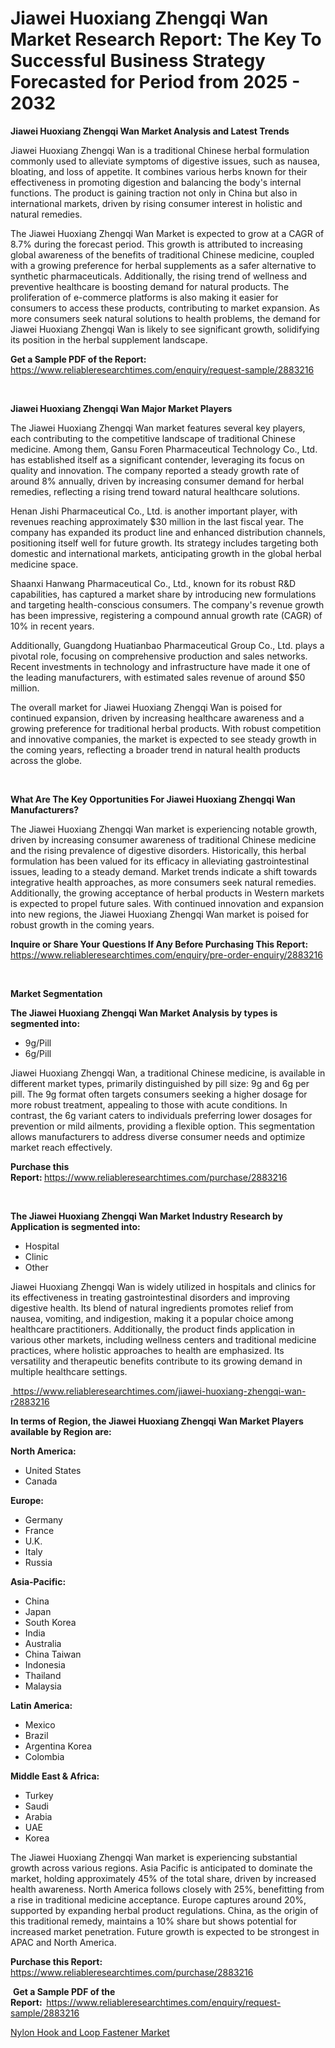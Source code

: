 <p><h1>Jiawei Huoxiang Zhengqi Wan Market Research Report: The Key To Successful Business Strategy Forecasted for Period from 2025 - 2032</h1></p><p><strong>Jiawei Huoxiang Zhengqi Wan Market Analysis and Latest Trends</strong></p>
<p><p>Jiawei Huoxiang Zhengqi Wan is a traditional Chinese herbal formulation commonly used to alleviate symptoms of digestive issues, such as nausea, bloating, and loss of appetite. It combines various herbs known for their effectiveness in promoting digestion and balancing the body's internal functions. The product is gaining traction not only in China but also in international markets, driven by rising consumer interest in holistic and natural remedies.</p><p>The Jiawei Huoxiang Zhengqi Wan Market is expected to grow at a CAGR of 8.7% during the forecast period. This growth is attributed to increasing global awareness of the benefits of traditional Chinese medicine, coupled with a growing preference for herbal supplements as a safer alternative to synthetic pharmaceuticals. Additionally, the rising trend of wellness and preventive healthcare is boosting demand for natural products. The proliferation of e-commerce platforms is also making it easier for consumers to access these products, contributing to market expansion. As more consumers seek natural solutions to health problems, the demand for Jiawei Huoxiang Zhengqi Wan is likely to see significant growth, solidifying its position in the herbal supplement landscape.</p></p>
<p><strong>Get a Sample PDF of the Report:&nbsp;</strong> <a href="https://www.reliableresearchtimes.com/enquiry/request-sample/2883216?utm_campaign=2719&utm_medium=2&utm_source=Github&utm_content=ia&utm_term=13032025&utm_id=jiawei-huoxiang-zhengqi-wan">https://www.reliableresearchtimes.com/enquiry/request-sample/2883216</a></p>
<p>&nbsp;</p>
<p><strong>Jiawei Huoxiang Zhengqi Wan Major Market Players</strong></p>
<p><p>The Jiawei Huoxiang Zhengqi Wan market features several key players, each contributing to the competitive landscape of traditional Chinese medicine. Among them, Gansu Foren Pharmaceutical Technology Co., Ltd. has established itself as a significant contender, leveraging its focus on quality and innovation. The company reported a steady growth rate of around 8% annually, driven by increasing consumer demand for herbal remedies, reflecting a rising trend toward natural healthcare solutions.</p><p>Henan Jishi Pharmaceutical Co., Ltd. is another important player, with revenues reaching approximately $30 million in the last fiscal year. The company has expanded its product line and enhanced distribution channels, positioning itself well for future growth. Its strategy includes targeting both domestic and international markets, anticipating growth in the global herbal medicine space.</p><p>Shaanxi Hanwang Pharmaceutical Co., Ltd., known for its robust R&D capabilities, has captured a market share by introducing new formulations and targeting health-conscious consumers. The company's revenue growth has been impressive, registering a compound annual growth rate (CAGR) of 10% in recent years.</p><p>Additionally, Guangdong Huatianbao Pharmaceutical Group Co., Ltd. plays a pivotal role, focusing on comprehensive production and sales networks. Recent investments in technology and infrastructure have made it one of the leading manufacturers, with estimated sales revenue of around $50 million.</p><p>The overall market for Jiawei Huoxiang Zhengqi Wan is poised for continued expansion, driven by increasing healthcare awareness and a growing preference for traditional herbal products. With robust competition and innovative companies, the market is expected to see steady growth in the coming years, reflecting a broader trend in natural health products across the globe.</p></p>
<p>&nbsp;</p>
<p><strong>What Are The Key Opportunities For Jiawei Huoxiang Zhengqi Wan Manufacturers?</strong></p>
<p><p>The Jiawei Huoxiang Zhengqi Wan market is experiencing notable growth, driven by increasing consumer awareness of traditional Chinese medicine and the rising prevalence of digestive disorders. Historically, this herbal formulation has been valued for its efficacy in alleviating gastrointestinal issues, leading to a steady demand. Market trends indicate a shift towards integrative health approaches, as more consumers seek natural remedies. Additionally, the growing acceptance of herbal products in Western markets is expected to propel future sales. With continued innovation and expansion into new regions, the Jiawei Huoxiang Zhengqi Wan market is poised for robust growth in the coming years.</p></p>
<p><strong>Inquire or Share Your Questions If Any Before Purchasing This Report:</strong> <a href="https://www.reliableresearchtimes.com/enquiry/pre-order-enquiry/2883216?utm_campaign=2719&utm_medium=2&utm_source=Github&utm_content=ia&utm_term=13032025&utm_id=jiawei-huoxiang-zhengqi-wan">https://www.reliableresearchtimes.com/enquiry/pre-order-enquiry/2883216</a></p>
<p>&nbsp;</p>
<p><strong>Market Segmentation</strong></p>
<p><strong>The Jiawei Huoxiang Zhengqi Wan Market Analysis by types is segmented into:</strong></p>
<p><ul><li>9g/Pill</li><li>6g/Pill</li></ul></p>
<p><p>Jiawei Huoxiang Zhengqi Wan, a traditional Chinese medicine, is available in different market types, primarily distinguished by pill size: 9g and 6g per pill. The 9g format often targets consumers seeking a higher dosage for more robust treatment, appealing to those with acute conditions. In contrast, the 6g variant caters to individuals preferring lower dosages for prevention or mild ailments, providing a flexible option. This segmentation allows manufacturers to address diverse consumer needs and optimize market reach effectively.</p></p>
<p><strong>Purchase this Report:&nbsp;</strong><a href="https://www.reliableresearchtimes.com/purchase/2883216?utm_campaign=2719&utm_medium=2&utm_source=Github&utm_content=ia&utm_term=13032025&utm_id=jiawei-huoxiang-zhengqi-wan">https://www.reliableresearchtimes.com/purchase/2883216</a></p>
<p>&nbsp;</p>
<p><strong>The Jiawei Huoxiang Zhengqi Wan Market Industry Research by Application is segmented into:</strong></p>
<p><ul><li> Hospital</li><li>Clinic</li><li>Other</li></ul></p>
<p><p>Jiawei Huoxiang Zhengqi Wan is widely utilized in hospitals and clinics for its effectiveness in treating gastrointestinal disorders and improving digestive health. Its blend of natural ingredients promotes relief from nausea, vomiting, and indigestion, making it a popular choice among healthcare practitioners. Additionally, the product finds application in various other markets, including wellness centers and traditional medicine practices, where holistic approaches to health are emphasized. Its versatility and therapeutic benefits contribute to its growing demand in multiple healthcare settings.</p></p>
<p><a href="https://www.reliableresearchtimes.com/jiawei-huoxiang-zhengqi-wan-r2883216?utm_campaign=2719&utm_medium=2&utm_source=Github&utm_content=ia&utm_term=13032025&utm_id=jiawei-huoxiang-zhengqi-wan">&nbsp;https://www.reliableresearchtimes.com/jiawei-huoxiang-zhengqi-wan-r2883216</a></p>
<p><strong>In terms of Region, the Jiawei Huoxiang Zhengqi Wan Market Players available by Region are:</strong></p>
<p>
    <p> <strong> North America: </strong>
        <ul>
            <li>United States</li>
            <li>Canada</li>
        </ul>
        </p> 
    <p> <strong> Europe: </strong>
        <ul>
            <li>Germany</li>
            <li>France</li>
            <li>U.K.</li>
            <li>Italy</li>
            <li>Russia</li>
        </ul>
        </p> 
    <p> <strong> Asia-Pacific: </strong>
        <ul>
            <li>China</li>
            <li>Japan</li>
            <li>South Korea</li>
            <li>India</li>
            <li>Australia</li>
            <li>China Taiwan</li>
            <li>Indonesia</li>
            <li>Thailand</li>
            <li>Malaysia</li>
        </ul>
        </p> 
    <p> <strong> Latin America: </strong>
        <ul>
            <li>Mexico</li>
            <li>Brazil</li>
            <li>Argentina Korea</li>
            <li>Colombia</li>
        </ul>
        </p> 
    <p> <strong> Middle East & Africa: </strong>
        <ul>
            <li>Turkey</li>
            <li>Saudi</li>
            <li>Arabia</li>
            <li>UAE</li>
            <li>Korea</li>
        </ul>
    </p>
    </p>
<p><p>The Jiawei Huoxiang Zhengqi Wan market is experiencing substantial growth across various regions. Asia Pacific is anticipated to dominate the market, holding approximately 45% of the total share, driven by increased health awareness. North America follows closely with 25%, benefitting from a rise in traditional medicine acceptance. Europe captures around 20%, supported by expanding herbal product regulations. China, as the origin of this traditional remedy, maintains a 10% share but shows potential for increased market penetration. Future growth is expected to be strongest in APAC and North America.</p></p>
<p><strong>Purchase this Report: </strong><a href="https://www.reliableresearchtimes.com/purchase/2883216?utm_campaign=2719&utm_medium=2&utm_source=Github&utm_content=ia&utm_term=13032025&utm_id=jiawei-huoxiang-zhengqi-wan">https://www.reliableresearchtimes.com/purchase/2883216</a></p>
<p>&nbsp;<strong>Get a Sample PDF of the Report:&nbsp;&nbsp;</strong><a href="https://www.reliableresearchtimes.com/enquiry/request-sample/2883216?utm_campaign=2719&utm_medium=2&utm_source=Github&utm_content=ia&utm_term=13032025&utm_id=jiawei-huoxiang-zhengqi-wan">https://www.reliableresearchtimes.com/enquiry/request-sample/2883216</a></p>
<p><strong></strong></p>
<p><p><a href="https://github.com/nafidurii/Market-Research-Report-List-1/blob/main/nylon-hook-and-loop-fastener-market.md?utm_campaign=2719&utm_medium=2&utm_source=Github&utm_content=ia&utm_term=13032025&utm_id=jiawei-huoxiang-zhengqi-wan">Nylon Hook and Loop Fastener Market</a></p></p>